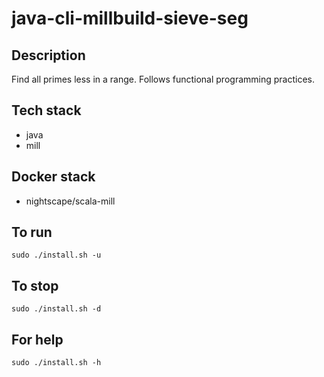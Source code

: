 # java-cli-millbuild-sieve-seg

## Description
Find all primes less in a range. Follows functional programming practices.

## Tech stack
- java
- mill

## Docker stack
- nightscape/scala-mill

## To run
`sudo ./install.sh -u`

## To stop
`sudo ./install.sh -d`

## For help
`sudo ./install.sh -h`
